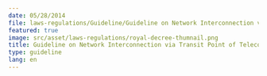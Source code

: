 ```yaml
---
date: 05/28/2014
file: laws-regulations/Guideline/Guideline on Network Interconnection via Transit Point of Telecom Cambodia.pdf
featured: true
image: src/asset/laws-regulations/royal-decree-thumnail.png
title: Guideline on Network Interconnection via Transit Point of Telecom Cambodia
type: guideline
lang: en
---
```

